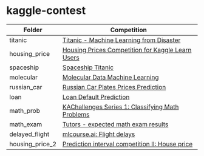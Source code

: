 # kaggle-contest

Folder | Competition                                          |
|---------|------------------------------------------------------|
|titanic| [Titanic - Machine Learning from Disaster](https://www.kaggle.com/competitions/titanic)|
|housing_price| [Housing Prices Competition for Kaggle Learn Users](https://www.kaggle.com/competitions/home-data-for-ml-course)
|spaceship| [Spaceship Titanic](https://www.kaggle.com/competitions/spaceship-titanic)  |
|molecular| [Molecular Data Machine Learning](https://www.kaggle.com/competitions/molecular-machine-learning)
|russian_car| [Russian Car Plates Prices Prediction](https://www.kaggle.com/competitions/russian-car-plates-prices-prediction)
|loan| [Loan Default Prediction](https://www.kaggle.com/competitions/credit-default-prediction-ai-big-data)
|math_prob| [KAChallenges Series 1: Classifying Math Problems](https://www.kaggle.com/competitions/classification-of-math-problems-by-kasut-academy)
|math_exam| [Tutors - expected math exam results](https://www.kaggle.com/competitions/tutors-expected-math-exam-results)
|delayed_flight| [mlcourse.ai: Flight delays](https://www.kaggle.com/competitions/flight-delays-fall-2018)
|housing_price_2| [Prediction interval competition II: House price](https://www.kaggle.com/competitions/prediction-interval-competition-ii-house-price)